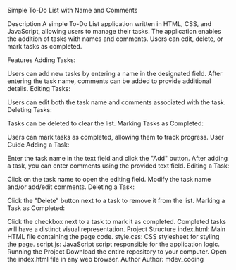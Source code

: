 Simple To-Do List with Name and Comments

Description
A simple To-Do List application written in HTML, CSS, and JavaScript, allowing users to manage their tasks. The application enables the addition of tasks with names and comments. Users can edit, delete, or mark tasks as completed.

Features
Adding Tasks:

Users can add new tasks by entering a name in the designated field.
After entering the task name, comments can be added to provide additional details.
Editing Tasks:

Users can edit both the task name and comments associated with the task.
Deleting Tasks:

Tasks can be deleted to clear the list.
Marking Tasks as Completed:

Users can mark tasks as completed, allowing them to track progress.
User Guide
Adding a Task:

Enter the task name in the text field and click the "Add" button.
After adding a task, you can enter comments using the provided text field.
Editing a Task:

Click on the task name to open the editing field.
Modify the task name and/or add/edit comments.
Deleting a Task:

Click the "Delete" button next to a task to remove it from the list.
Marking a Task as Completed:

Click the checkbox next to a task to mark it as completed.
Completed tasks will have a distinct visual representation.
Project Structure
index.html: Main HTML file containing the page code.
style.css: CSS stylesheet for styling the page.
script.js: JavaScript script responsible for the application logic.
Running the Project
Download the entire repository to your computer.
Open the index.html file in any web browser.
Author
Author: mdev_coding

